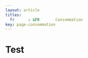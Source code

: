 ```yaml
---
layout: article
titles:
  fr      : &FR       Consommation
key: page-consommation
---
```




# Test
